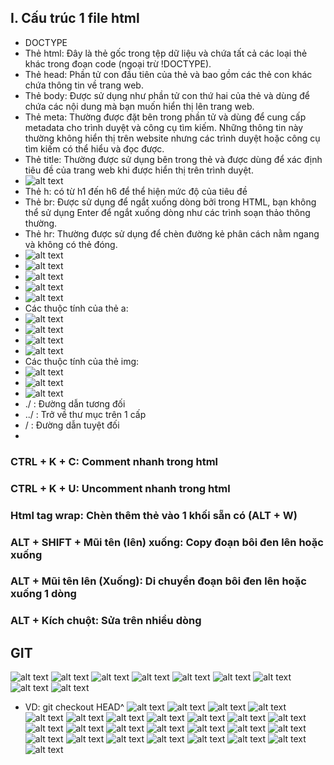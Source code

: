 ## I. Cấu trúc 1 file html

- DOCTYPE
- Thẻ html: Đây là thẻ gốc trong tệp dữ liệu và chứa tất cả các loại thẻ khác trong đoạn code (ngoại trừ !DOCTYPE).
- Thẻ head: Phần tử con đầu tiên của thẻ <html> và bao gồm các thẻ con khác chứa thông tin về trang web.
- Thẻ body: Được sử dụng như phần tử con thứ hai của thẻ <html> và dùng để chứa các nội dung mà bạn muốn hiển thị lên trang web.
- Thẻ meta: Thường được đặt bên trong phần tử <head> và dùng để cung cấp metadata cho trình duyệt và công cụ tìm kiếm.
  Những thông tin này thường không hiển thị trên website nhưng các trình duyệt hoặc công cụ tìm kiếm có thể hiểu và đọc được.
- Thẻ title: Thường được sử dụng bên trong thẻ <head> và được dùng để xác định tiêu đề của trang web khi được hiển thị trên trình duyệt.
- ![alt text](image.png)
- Thẻ h: có từ h1 đến h6 để thể hiện mức độ của tiêu đề
- Thẻ br: Được sử dụng để ngắt xuống dòng bởi trong HTML, bạn không thể sử dụng Enter để ngắt xuống dòng như các trình soạn thảo thông thường.
- Thẻ hr: Thường được sử dụng để chèn đường kẻ phân cách nằm ngang và không có thẻ đóng.
- ![alt text](image-1.png)
- ![alt text](image-2.png)
- ![alt text](image-3.png)
- ![alt text](image-4.png)
- ![alt text](image-5.png)
- Các thuộc tính của thẻ a:
- ![alt text](image-6.png)
- ![alt text](image-7.png)
- ![alt text](image-8.png)
- ![alt text](image-9.png)
- Các thuộc tính của thẻ img:
- ![alt text](image-10.png)
- ![alt text](image-11.png)
- ![alt text](image-12.png)
- ./ : Đường dẫn tương đối
- ../ : Trở về thư mục trên 1 cấp
- / : Đường dẫn tuyệt đối
- 
### CTRL + K + C: Comment nhanh trong html

### CTRL + K + U: Uncomment nhanh trong html

### Html tag wrap: Chèn thêm thẻ vào 1 khối sẵn có (ALT + W)

### ALT + SHIFT + Mũi tên (lên) xuống: Copy đoạn bôi đen lên hoặc xuống

### ALT + Mũi tên lên (Xuống): Di chuyển đoạn bôi đen lên hoặc xuống 1 dòng

### ALT + Kích chuột: Sửa trên nhiều dòng

## GIT

![alt text](image-14.png)
![alt text](image-15.png)
![alt text](image-16.png)
![alt text](image-17.png)
![alt text](image-18.png)
![alt text](image-19.png)
![alt text](image-13.png)
![alt text](image-20.png)
![alt text](image-21.png)

- VD: git checkout HEAD^
  ![alt text](image-22.png)
  ![alt text](image-23.png)
  ![alt text](image-24.png)
  ![alt text](image-25.png)
  ![alt text](image-26.png)
  ![alt text](image-27.png)
  ![alt text](image-28.png)
  ![alt text](image-29.png)
  ![alt text](image-30.png)
  ![alt text](image-31.png)
  ![alt text](image-32.png)
  ![alt text](image-33.png)
  ![alt text](image-34.png)
  ![alt text](image-35.png)
  ![alt text](image-36.png)
  ![alt text](image-37.png)
  ![alt text](image-38.png)
  ![alt text](image-39.png)
  ![alt text](image-40.png)
  ![alt text](image-41.png)
  ![alt text](image-42.png)
  ![alt text](image-43.png)
  ![alt text](image-44.png)
  ![alt text](image-45.png)
  ![alt text](image-46.png)
  ![alt text](image-47.png)
